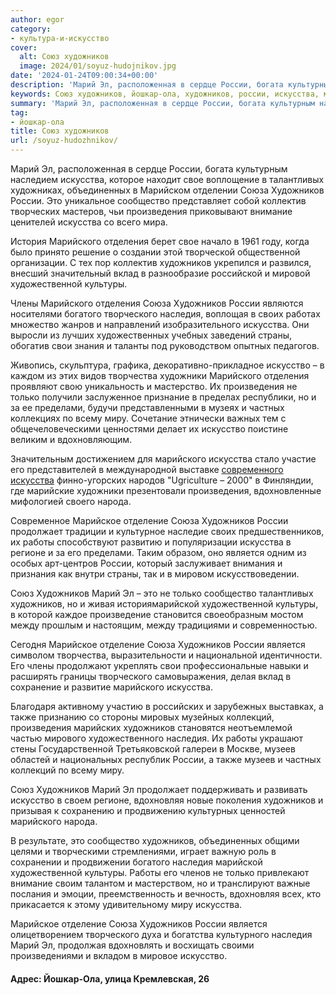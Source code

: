 ```yaml
---
author: egor
category:
- культура-и-искусство
cover:
  alt: Союз художников
  image: 2024/01/soyuz-hudojnikov.jpg
date: '2024-01-24T09:00:34+00:00'
description: 'Марий Эл, расположенная в сердце России, богата культурным наследием искусства, которое находит свое воплощение в талантливых художниках, объединенных в...'
keywords: Союз художников, йошкар-ола, художников, россии, искусства, марийского, союза, марий, произведения, наследия, искусство, это, сообщество, отделения, художественной, культуры, творческого
summary: 'Марий Эл, расположенная в сердце России, богата культурным наследием искусства, которое находит свое воплощение в талантливых художниках, объединенных в...'
tag:
- йошкар-ола
title: Союз художников
url: /soyuz-hudozhnikov/
---
```


Марий Эл, расположенная в сердце России, богата культурным наследием искусства, которое находит свое воплощение в талантливых художниках, объединенных в Марийском отделении Союза Художников России. Это уникальное сообщество представляет собой коллектив творческих мастеров, чьи произведения приковывают внимание ценителей искусства со всего мира.

История Марийского отделения берет свое начало в 1961 году, когда было принято решение о создании этой творческой общественной организации. С тех пор коллектив художников укрепился и развился, внесший значительный вклад в разнообразие российской и мировой художественной культуры.

Члены Марийского отделения Союза Художников России являются носителями богатого творческого наследия, воплощая в своих работах множество жанров и направлений изобразительного искусства. Они выросли из лучших художественных учебных заведений страны, обогатив свои знания и таланты под руководством опытных педагогов.

Живопись, скульптура, графика, декоративно-прикладное искусство – в каждом из этих видов творчества художники Марийского отделения проявляют свою уникальность и мастерство. Их произведения не только получили заслуженное признание в пределах республики, но и за ее пределами, будучи представленными в музеях и частных коллекциях по всему миру. Сочетание этнически важных тем с общечеловеческими ценностями делает их искусство поистине великим и вдохновляющим.

Значительным достижением для марийского искусства стало участие его представителей в международной выставке [современного искусства](/marijskie-bukvy-novyj-art-obekt-v-joshkar-ole/) финно-угорских народов "Ugriculture – 2000" в Финляндии, где марийские художники презентовали произведения, вдохновленные мифологией своего народа.

Современное Марийское отделение Союза Художников России продолжает традиции и культурное наследие своих предшественников, их работы способствуют развитию и популяризации искусства в регионе и за его пределами. Таким образом, оно является одним из особых арт-центров России, который заслуживает внимания и признания как внутри страны, так и в мировом искусствоведении.

Союз Художников Марий Эл – это не только сообщество талантливых художников, но и живая историямарийской художественной культуры, в которой каждое произведение становится своеобразным мостом между прошлым и настоящим, между традициями и современностью.

Сегодня Марийское отделение Союза Художников России является символом творчества, выразительности и национальной идентичности. Его члены продолжают укреплять свои профессиональные навыки и расширять границы творческого самовыражения, делая вклад в сохранение и развитие марийского искусства.

Благодаря активному участию в российских и зарубежных выставках, а также признанию со стороны мировых музейных коллекций, произведения марийских художников становятся неотъемлемой частью мирового художественного наследия. Их работы украшают стены Государственной Третьяковской галереи в Москве, музеев областей и национальных республик России, а также музеев и частных коллекций по всему миру.

Союз Художников Марий Эл продолжает поддерживать и развивать искусство в своем регионе, вдохновляя новые поколения художников и призывая к сохранению и продвижению культурных ценностей марийского народа.

В результате, это сообщество художников, объединенных общими целями и творческими стремлениями, играет важную роль в сохранении и продвижении богатого наследия марийской художественной культуры. Работы его членов не только привлекают внимание своим талантом и мастерством, но и транслируют важные послания и эмоции, преемственность и вечность, вдохновляя всех, кто прикасается к этому удивительному миру искусства.

Марийское отделение Союза Художников России является олицетворением творческого духа и богатства культурного наследия Марий Эл, продолжая вдохновлять и восхищать своими произведениями и вкладом в мировое искусство.

#### Адрес: Йошкар-Ола, улица Кремлевская, 26